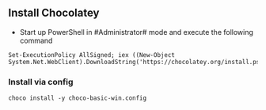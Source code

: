 ## Install Chocolatey ## 

* Start up PowerShell in #Administrator# mode and execute the following command 
``` 
Set-ExecutionPolicy AllSigned; iex ((New-Object System.Net.WebClient).DownloadString('https://chocolatey.org/install.ps1'))
```

### Install via config ###
`
choco install -y choco-basic-win.config
`